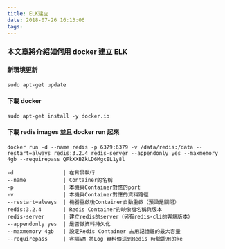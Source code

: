 ```yaml
---
title: ELK建立
date: 2018-07-26 16:13:06
tags:
---
```


### 本文章將介紹如何用 docker 建立 ELK

#### 新環境更新

```
sudo apt-get update
```

#### 下載 docker

```
sudo apt-get install -y docker.io
```

#### 下載 redis images 並且 docker run 起來 

```
docker run -d --name redis -p 6379:6379 -v /data/redis:/data --restart=always redis:3.2.4 redis-server --appendonly yes --maxmemory 4gb --requirepass QFkXXBZkLD6MgcEL1y8l
```

```
-d	              | 在背景執行
--name	          | Container的名稱
-p	              | 本機與Container對應的port
-v	              | 本機與Container對應的資料路徑
--restart=always  |	機器重啟後Container自動重啟（預設是關閉）
redis:3.2.4	      | Redis Container的映像檔名稱與版本
redis-server      | 建立redis的server（另有redis-cli的客端版本）
--appendonly yes  | 是否做資料持久化
--maxmemory 4gb	  | 設定Redis Container 占用記憶體的最大容量
--requirepass     | 客端VM 將Log 資料傳送到Redis 時驗證用的ke
```
